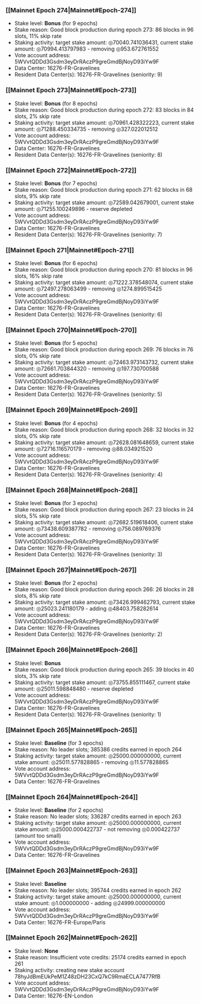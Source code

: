 ### [[Mainnet Epoch 274|Mainnet#Epoch-274]]
* Stake level: **Bonus** (for 9 epochs)
* Stake reason: Good block production during epoch 273: 86 blocks in 96 slots, 11% skip rate
* Staking activity: target stake amount: ◎70040.741036431, current stake amount: ◎70994.413797983 - removing ◎953.672761552
* Vote account address: 5WVvtQDDd3Gsdm3eyDrRAczP9greGmdBjNoyD93iYw9F
* Data Center: 16276-FR-Gravelines
* Resident Data Center(s): 16276-FR-Gravelines (seniority: 9)
### [[Mainnet Epoch 273|Mainnet#Epoch-273]]
* Stake level: **Bonus** (for 8 epochs)
* Stake reason: Good block production during epoch 272: 83 blocks in 84 slots, 2% skip rate
* Staking activity: target stake amount: ◎70961.428322223, current stake amount: ◎71288.450334735 - removing ◎327.022012512
* Vote account address: 5WVvtQDDd3Gsdm3eyDrRAczP9greGmdBjNoyD93iYw9F
* Data Center: 16276-FR-Gravelines
* Resident Data Center(s): 16276-FR-Gravelines (seniority: 8)
### [[Mainnet Epoch 272|Mainnet#Epoch-272]]
* Stake level: **Bonus** (for 7 epochs)
* Stake reason: Good block production during epoch 271: 62 blocks in 68 slots, 9% skip rate
* Staking activity: target stake amount: ◎72589.042679001, current stake amount: ◎71255.100249896 - reserve depleted
* Vote account address: 5WVvtQDDd3Gsdm3eyDrRAczP9greGmdBjNoyD93iYw9F
* Data Center: 16276-FR-Gravelines
* Resident Data Center(s): 16276-FR-Gravelines (seniority: 7)
### [[Mainnet Epoch 271|Mainnet#Epoch-271]]
* Stake level: **Bonus** (for 6 epochs)
* Stake reason: Good block production during epoch 270: 81 blocks in 96 slots, 16% skip rate
* Staking activity: target stake amount: ◎71222.378548074, current stake amount: ◎72497.278063499 - removing ◎1274.899515425
* Vote account address: 5WVvtQDDd3Gsdm3eyDrRAczP9greGmdBjNoyD93iYw9F
* Data Center: 16276-FR-Gravelines
* Resident Data Center(s): 16276-FR-Gravelines (seniority: 6)
### [[Mainnet Epoch 270|Mainnet#Epoch-270]]
* Stake level: **Bonus** (for 5 epochs)
* Stake reason: Good block production during epoch 269: 76 blocks in 76 slots, 0% skip rate
* Staking activity: target stake amount: ◎72463.973143732, current stake amount: ◎72661.703844320 - removing ◎197.730700588
* Vote account address: 5WVvtQDDd3Gsdm3eyDrRAczP9greGmdBjNoyD93iYw9F
* Data Center: 16276-FR-Gravelines
* Resident Data Center(s): 16276-FR-Gravelines (seniority: 5)
### [[Mainnet Epoch 269|Mainnet#Epoch-269]]
* Stake level: **Bonus** (for 4 epochs)
* Stake reason: Good block production during epoch 268: 32 blocks in 32 slots, 0% skip rate
* Staking activity: target stake amount: ◎72628.081648659, current stake amount: ◎72716.116570179 - removing ◎88.034921520
* Vote account address: 5WVvtQDDd3Gsdm3eyDrRAczP9greGmdBjNoyD93iYw9F
* Data Center: 16276-FR-Gravelines
* Resident Data Center(s): 16276-FR-Gravelines (seniority: 4)
### [[Mainnet Epoch 268|Mainnet#Epoch-268]]
* Stake level: **Bonus** (for 3 epochs)
* Stake reason: Good block production during epoch 267: 23 blocks in 24 slots, 5% skip rate
* Staking activity: target stake amount: ◎72682.519618406, current stake amount: ◎73438.609387782 - removing ◎756.089769376
* Vote account address: 5WVvtQDDd3Gsdm3eyDrRAczP9greGmdBjNoyD93iYw9F
* Data Center: 16276-FR-Gravelines
* Resident Data Center(s): 16276-FR-Gravelines (seniority: 3)
### [[Mainnet Epoch 267|Mainnet#Epoch-267]]
* Stake level: **Bonus** (for 2 epochs)
* Stake reason: Good block production during epoch 266: 26 blocks in 28 slots, 8% skip rate
* Staking activity: target stake amount: ◎73426.999462793, current stake amount: ◎25023.241180179 - adding ◎48403.758282614
* Vote account address: 5WVvtQDDd3Gsdm3eyDrRAczP9greGmdBjNoyD93iYw9F
* Data Center: 16276-FR-Gravelines
* Resident Data Center(s): 16276-FR-Gravelines (seniority: 2)
### [[Mainnet Epoch 266|Mainnet#Epoch-266]]
* Stake level: **Bonus**
* Stake reason: Good block production during epoch 265: 39 blocks in 40 slots, 3% skip rate
* Staking activity: target stake amount: ◎73755.855111467, current stake amount: ◎25011.598848480 - reserve depleted
* Vote account address: 5WVvtQDDd3Gsdm3eyDrRAczP9greGmdBjNoyD93iYw9F
* Data Center: 16276-FR-Gravelines
* Resident Data Center(s): 16276-FR-Gravelines (seniority: 1)
### [[Mainnet Epoch 265|Mainnet#Epoch-265]]
* Stake level: **Baseline** (for 3 epochs)
* Stake reason: No leader slots; 385386 credits earned in epoch 264
* Staking activity: target stake amount: ◎25000.000000000, current stake amount: ◎25011.577828865 - removing ◎11.577828865
* Vote account address: 5WVvtQDDd3Gsdm3eyDrRAczP9greGmdBjNoyD93iYw9F
* Data Center: 16276-FR-Gravelines
### [[Mainnet Epoch 264|Mainnet#Epoch-264]]
* Stake level: **Baseline** (for 2 epochs)
* Stake reason: No leader slots; 336287 credits earned in epoch 263
* Staking activity: target stake amount: ◎25000.000000000, current stake amount: ◎25000.000422737 - not removing ◎0.000422737 (amount too small)
* Vote account address: 5WVvtQDDd3Gsdm3eyDrRAczP9greGmdBjNoyD93iYw9F
* Data Center: 16276-FR-Gravelines
### [[Mainnet Epoch 263|Mainnet#Epoch-263]]
* Stake level: **Baseline**
* Stake reason: No leader slots; 395744 credits earned in epoch 262
* Staking activity: target stake amount: ◎25000.000000000, current stake amount: ◎1.000000000 - adding ◎24999.000000000
* Vote account address: 5WVvtQDDd3Gsdm3eyDrRAczP9greGmdBjNoyD93iYw9F
* Data Center: 16276-FR-Europe/Paris
### [[Mainnet Epoch 262|Mainnet#Epoch-262]]
* Stake level: **None**
* Stake reason: Insufficient vote credits: 25174 credits earned in epoch 261
* Staking activity: creating new stake account 78hyJdBmEUkPeM1Z48zDH23CxQ7kC9RmaECLA7477RfB
* Vote account address: 5WVvtQDDd3Gsdm3eyDrRAczP9greGmdBjNoyD93iYw9F
* Data Center: 16276-EN-London